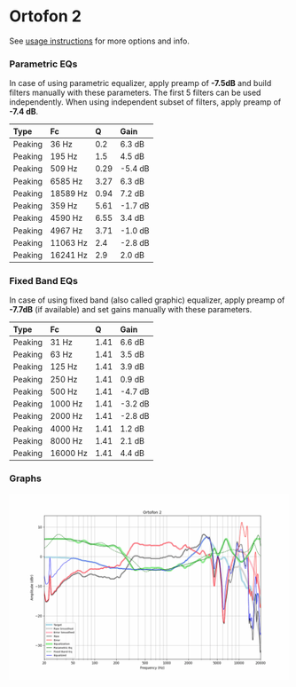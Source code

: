 # Ortofon 2
See [usage instructions](https://github.com/jaakkopasanen/AutoEq#usage) for more options and info.

### Parametric EQs
In case of using parametric equalizer, apply preamp of **-7.5dB** and build filters manually
with these parameters. The first 5 filters can be used independently.
When using independent subset of filters, apply preamp of **-7.4 dB**.

| Type    | Fc       |    Q | Gain    |
|:--------|:---------|:-----|:--------|
| Peaking | 36 Hz    | 0.2  | 6.3 dB  |
| Peaking | 195 Hz   | 1.5  | 4.5 dB  |
| Peaking | 509 Hz   | 0.29 | -5.4 dB |
| Peaking | 6585 Hz  | 3.27 | 6.3 dB  |
| Peaking | 18589 Hz | 0.94 | 7.2 dB  |
| Peaking | 359 Hz   | 5.61 | -1.7 dB |
| Peaking | 4590 Hz  | 6.55 | 3.4 dB  |
| Peaking | 4967 Hz  | 3.71 | -1.0 dB |
| Peaking | 11063 Hz | 2.4  | -2.8 dB |
| Peaking | 16241 Hz | 2.9  | 2.0 dB  |

### Fixed Band EQs
In case of using fixed band (also called graphic) equalizer, apply preamp of **-7.7dB**
(if available) and set gains manually with these parameters.

| Type    | Fc       |    Q | Gain    |
|:--------|:---------|:-----|:--------|
| Peaking | 31 Hz    | 1.41 | 6.6 dB  |
| Peaking | 63 Hz    | 1.41 | 3.5 dB  |
| Peaking | 125 Hz   | 1.41 | 3.9 dB  |
| Peaking | 250 Hz   | 1.41 | 0.9 dB  |
| Peaking | 500 Hz   | 1.41 | -4.7 dB |
| Peaking | 1000 Hz  | 1.41 | -3.2 dB |
| Peaking | 2000 Hz  | 1.41 | -2.8 dB |
| Peaking | 4000 Hz  | 1.41 | 1.2 dB  |
| Peaking | 8000 Hz  | 1.41 | 2.1 dB  |
| Peaking | 16000 Hz | 1.41 | 4.4 dB  |

### Graphs
![](./Ortofon%202.png)